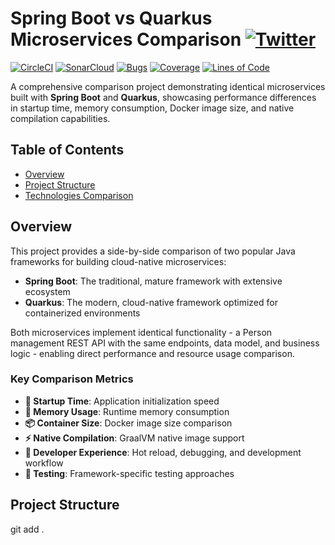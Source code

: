 # Spring Boot vs Quarkus Microservices Comparison [![Twitter](https://img.shields.io/twitter/follow/piotr_minkowski.svg?style=social&logo=twitter&label=Follow%20Me)](https://twitter.com/piotr_minkowski)

[![CircleCI](https://circleci.com/gh/piomin/sample-docker-microservice.svg?style=svg)](https://circleci.com/gh/piomin/sample-docker-microservice)
[![SonarCloud](https://sonarcloud.io/images/project_badges/sonarcloud-black.svg)](https://sonarcloud.io/dashboard?id=piomin_sample-docker-microservice)
[![Bugs](https://sonarcloud.io/api/project_badges/measure?project=piomin_sample-docker-microservice&metric=bugs)](https://sonarcloud.io/dashboard?id=piomin_sample-docker-microservice)
[![Coverage](https://sonarcloud.io/api/project_badges/measure?project=piomin_sample-docker-microservice&metric=coverage)](https://sonarcloud.io/dashboard?id=piomin_sample-docker-microservice)
[![Lines of Code](https://sonarcloud.io/api/project_badges/measure?project=piomin_sample-docker-microservice&metric=ncloc)](https://sonarcloud.io/dashboard?id=piomin_sample-docker-microservice)

A comprehensive comparison project demonstrating identical microservices built with **Spring Boot** and **Quarkus**, showcasing performance differences in startup time, memory consumption, Docker image size, and native compilation capabilities.

## Table of Contents

- [Overview](#overview)
- [Project Structure](#project-structure)
- [Technologies Comparison](#technologies-comparison)

## Overview

This project provides a side-by-side comparison of two popular Java frameworks for building cloud-native microservices:

- **Spring Boot**: The traditional, mature framework with extensive ecosystem
- **Quarkus**: The modern, cloud-native framework optimized for containerized environments

Both microservices implement identical functionality - a Person management REST API with the same endpoints, data model, and business logic - enabling direct performance and resource usage comparison.

### Key Comparison Metrics

- **🚀 Startup Time**: Application initialization speed
- **💾 Memory Usage**: Runtime memory consumption
- **📦 Container Size**: Docker image size comparison
- **⚡ Native Compilation**: GraalVM native image support
- **🔧 Developer Experience**: Hot reload, debugging, and development workflow
- **🧪 Testing**: Framework-specific testing approaches

## Project Structure


git add .
